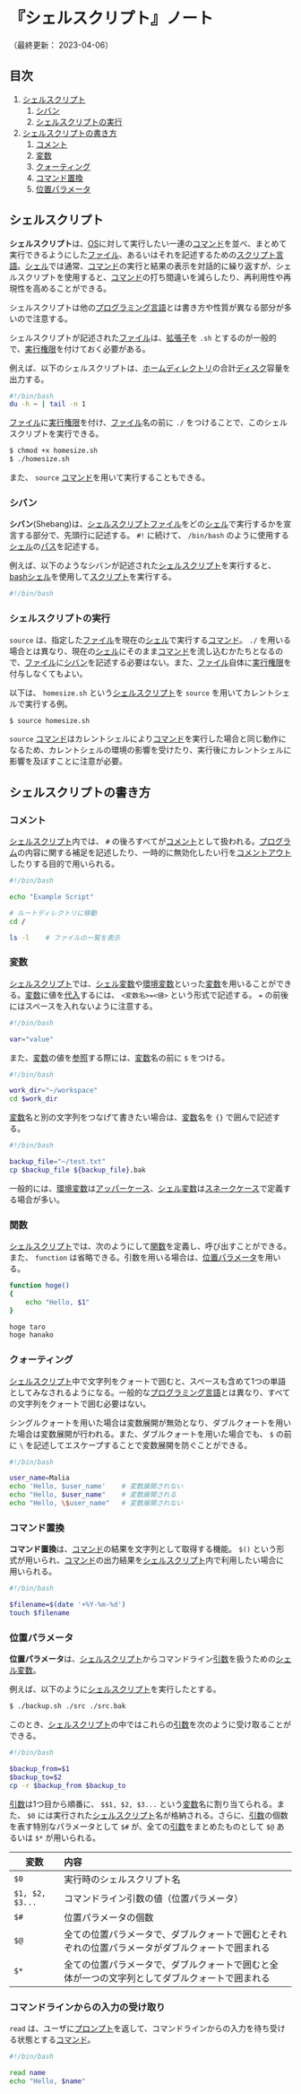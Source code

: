 # 『シェルスクリプト』ノート

（最終更新： 2023-04-06）


## 目次

1. [シェルスクリプト](#シェルスクリプト)
	1. [シバン](#シバン)
	1. [シェルスクリプトの実行](#シェルスクリプトの実行)
1. [シェルスクリプトの書き方](#シェルスクリプトの書き方)
	1. [コメント](#コメント)
	1. [変数](#変数)
	1. [クォーティング](#クォーティング)
	1. [コマンド置換](#コマンド置換)
	1. [位置パラメータ](#位置パラメータ)


## シェルスクリプト

**シェルスクリプト**は、[OS](../../../software/_/chapters/operating_system.md#オペレーティングシステム)に対して実行したい一連の[コマンド](./basic_command.md#コマンド)を並べ、まとめて実行できるようにした[ファイル](../../../software/_/chapters/file_system.md#ファイル)、あるいはそれを記述するための[スクリプト言語](../../../../programming/_/chapters/programming.md#スクリプト言語)。[シェル](./shell_and_terminal.md#シェル)では通常、[コマンド](./basic_command.md#コマンド)の実行と結果の表示を対話的に繰り返すが、シェルスクリプトを使用すると、[コマンド](./basic_command.md#コマンド)の打ち間違いを減らしたり、再利用性や再現性を高めることができる。

シェルスクリプトは他の[プログラミング言語](../../../../programming/_/chapters/programming.md#プログラミング言語)とは書き方や性質が異なる部分が多いので注意する。

シェルスクリプトが記述された[ファイル](../../../software/_/chapters/file_system.md#ファイル)は、[拡張子](../../../software/_/chapters/file_system.md#拡張子)を `.sh` とするのが一般的で、[実行権限](./user_and_permission.md#権限)を付けておく必要がある。

例えば、以下のシェルスクリプトは、[ホームディレクトリ](../../../software/_/chapters/file_system.md#ホームディレクトリ)の合計[ディスク](../../../hardware/_/chapters/auxiliary_memory_unit.md#ハードディスク)容量を出力する。

```sh
#!/bin/bash
du -h ~ | tail -n 1
```

[ファイル](../../../software/_/chapters/file_system.md#ファイル)に[実行権限](./user_and_permission.md#権限)を付け、[ファイル](../../../software/_/chapters/file_system.md#ファイル)名の前に `./` をつけることで、このシェルスクリプトを実行できる。

```sh
$ chmod +x homesize.sh
$ ./homesize.sh
```

また、 `source` [コマンド](./basic_command.md#コマンド)を用いて実行することもできる。

### シバン

**シバン**(Shebang)は、[シェルスクリプト](#シェルスクリプト)[ファイル](../../../software/_/chapters/file_system.md#ファイル)をどの[シェル](./shell_and_terminal.md#シェル)で実行するかを宣言する部分で、先頭行に記述する。 `#!` に続けて、 `/bin/bash` のように使用する[シェル](./shell_and_terminal.md#シェル)の[パス](../../../software/_/chapters/file_system.md#パス)を記述する。

例えば、以下のようなシバンが記述された[シェルスクリプト](#シェルスクリプト)を実行すると、[bash](./shell_and_terminal.md#bash)[シェル](./shell_and_terminal.md#シェル)を使用して[スクリプト](#シェルスクリプト)を実行する。

```sh
#!/bin/bash
```

### シェルスクリプトの実行

`source` は、指定した[ファイル](../../../software/_/chapters/file_system.md#ファイル)を現在の[シェル](./shell_and_terminal.md#シェル)で実行する[コマンド](./basic_command.md#コマンド)。 `./` を用いる場合とは異なり、現在の[シェル](./shell_and_terminal.md#シェル)にそのまま[コマンド](./basic_command.md#コマンド)を流し込むかたちとなるので、[ファイル](../../../software/_/chapters/file_system.md#ファイル)に[シバン](#シバン)を記述する必要はない。また、[ファイル](../../../software/_/chapters/file_system.md#ファイル)自体に[実行権限](./user_and_permission.md#権限)を付与しなくてもよい。

以下は、 `homesize.sh` という[シェルスクリプト](#シェルスクリプト)を `source` を用いてカレントシェルで実行する例。

```sh
$ source homesize.sh
```

`source` [コマンド](./basic_command.md#コマンド)はカレントシェルにより[コマンド](./basic_command.md#コマンド)を実行した場合と同じ動作になるため、カレントシェルの環境の影響を受けたり、実行後にカレントシェルに影響を及ぼすことに注意が必要。


## シェルスクリプトの書き方

### コメント

[シェルスクリプト](#シェルスクリプト)内では、 `#` の後ろすべてが[コメント](../../../../programming/_/chapters/programming.md#コメント)として扱われる。[プログラム](../../../../programming/_/chapters/programming.md#プログラム)の内容に関する補足を記述したり、一時的に無効化したい行を[コメントアウト](../../../../programming/_/chapters/programming.md#コメント)したりする目的で用いられる。

```sh
#!/bin/bash

echo "Example Script"

# ルートディレクトリに移動
cd /

ls -l    # ファイルの一覧を表示
```

### 変数

[シェルスクリプト](#シェルスクリプト)では、[シェル変数](./shell_and_terminal.md#シェル変数)や[環境変数](./shell_and_terminal.md#環境変数)といった[変数](../../../../programming/_/chapters/variable.md#変数)を用いることができる。[変数](../../../../programming/_/chapters/variable.md#変数)に値を[代入](../../../../programming/_/chapters/variable.md#代入)するには、 `<変数名>=<値>` という形式で記述する。 `=` の前後にはスペースを入れないように注意する。

```sh
#!/bin/bash

var="value"
```

また、[変数](../../../../programming/_/chapters/variable.md#変数)の値を[参照](../../../../programming/_/chapters/variable.md#参照)する際には、[変数](../../../../programming/_/chapters/variable.md#変数)名の前に `$` をつける。

```sh
#!/bin/bash

work_dir="~/workspace"
cd $work_dir
```

[変数](../../../../programming/_/chapters/variable.md#変数)名と別の文字列をつなげて書きたい場合は、[変数](../../../../programming/_/chapters/variable.md#変数)名を `{}` で囲んで記述する。

```sh
#!/bin/bash

backup_file="~/test.txt"
cp $backup_file ${backup_file}.bak
```

一般的には、[環境変数](./shell_and_terminal.md#環境変数)は[アッパーケース](../../../../programming/_/chapters/coding_rule.md#アッパーケース)、[シェル変数](./shell_and_terminal.md#シェル変数)は[スネークケース](../../../../programming/_/chapters/coding_rule.md#スネークケース)で定義する場合が多い。

### 関数

[シェルスクリプト](#シェルスクリプト)では、次のようにして[関数](../../../../programming/_/chapters/function.md#関数)を定義し、呼び出すことができる。また、 `function` は省略できる。引数を用いる場合は、[位置パラメータ](#位置パラメータ)を用いる。

```sh
function hoge()
{
    echo "Hello, $1"
}

hoge taro
hoge hanako
```

### クォーティング

[シェルスクリプト](#シェルスクリプト)中で文字列をクォートで囲むと、スペースも含めて1つの単語としてみなされるようになる。一般的な[プログラミング言語](../../../../programming/_/chapters/programming.md#プログラミング言語)とは異なり、すべての文字列をクォートで囲む必要はない。

シングルクォートを用いた場合は変数展開が無効となり、ダブルクォートを用いた場合は変数展開が行われる。また、ダブルクォートを用いた場合でも、 `$` の前に `\` を記述してエスケープすることで変数展開を防ぐことができる。

```sh
#!/bin/bash

user_name=Malia
echo 'Hello, $user_name'    # 変数展開されない
echo "Hello, $user_name"    # 変数展開される
echo "Hello, \$user_name"   # 変数展開されない
```

### コマンド置換

**コマンド置換**は、[コマンド](./basic_command.md#コマンド)の結果を文字列として取得する機能。 `$()` という形式が用いられ、[コマンド](./basic_command.md#コマンド)の出力結果を[シェルスクリプト](#シェルスクリプト)内で利用したい場合に用いられる。

```sh
#!/bin/bash

$filename=$(date '+%Y-%m-%d')
touch $filename
```

### 位置パラメータ

**位置パラメータ**は、[シェルスクリプト](#シェルスクリプト)からコマンドライン[引数](../../../../programming/_/chapters/function.md#引数)を扱うための[シェル変数](./shell_and_terminal.md#シェル変数)。

例えば、以下のように[シェルスクリプト](#シェルスクリプト)を実行したとする。

```sh
$ ./backup.sh ./src ./src.bak
```

このとき、[シェルスクリプト](#シェルスクリプト)の中ではこれらの[引数](../../../../programming/_/chapters/function.md#引数)を次のように受け取ることができる。

```sh
#!/bin/bash

$backup_from=$1
$backup_to=$2
cp -r $backup_from $backup_to
```

[引数](../../../../programming/_/chapters/function.md#引数)は1つ目から順番に、 `$$1, $2, $3...` という[変数](../../../../programming/_/chapters/variable.md#変数)名に割り当てられる。また、 `$0` には実行された[シェルスクリプト](#シェルスクリプト)名が格納される。さらに、[引数](../../../../programming/_/chapters/function.md#引数)の個数を表す特別なパラメータとして `$#` が、全ての[引数](../../../../programming/_/chapters/function.md#引数)をまとめたものとして `$@` あるいは `$*` が用いられる。

| 変数            | 内容                                                                                             |
| --------------- | :----------------------------------------------------------------------------------------------- |
| `$0`            | 実行時のシェルスクリプト名                                                                       |
| `$1, $2, $3...` | コマンドライン引数の値（位置パラメータ）                                                         |
| `$#`            | 位置パラメータの個数                                                                             |
| `$@`            | 全ての位置パラメータで、ダブルクォートで囲むとそれぞれの位置パラメータがダブルクォートで囲まれる |
| `$*`            | 全ての位置パラメータで、ダブルクォートで囲むと全体が一つの文字列としてダブルクォートで囲まれる   |

### コマンドラインからの入力の受け取り

`read` は、ユーザに[プロンプト](./shell_and_terminal.md#プロンプト)を返して、コマンドラインからの入力を待ち受ける状態とする[コマンド](./basic_command.md#コマンド)。

```sh
#!/bin/bash

read name
echo "Hello, $name"
```
